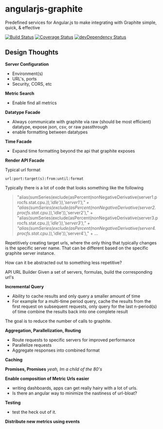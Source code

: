 angularjs-graphite
==================

Predefined services for Angular.js to make integrating with Graphite simple, quick, & effective

[![Build Status](https://travis-ci.org/cmaurer/angularjs-graphite.png?branch=master)](https://travis-ci.org/cmaurer/angularjs-graphite)
[![Coverage Status](https://coveralls.io/repos/cmaurer/angularjs-graphite/badge.png?branch=master)](https://coveralls.io/r/cmaurer/angularjs-graphite?branch=master)
[![devDependency Status](https://david-dm.org/cmaurer/angularjs-graphite/dev-status.png)](https://david-dm.org/cmaurer/angularjs-graphite#info=devDependencies)

## Design Thoughts

**Server Configuration**
 - Environment(s)
 - URL's, ports
 - Security, CORS, etc

**Metric Search**
 - Enable find all metrics

**Datatype Facade**
  - Always communicate with graphite via raw (should be most efficient) datatype, expose json, csv, or raw passthrough
  - enable formatting between datatypes

**Time Facade**
  - Expand time formatting beyond the api that graphite exposes

**Render API Facade**

Typical url format

``` url:port:target(s):from:until:format ```

Typically there is a lot of code that looks something like the following

> "alias(sumSeries(exclude(asPercent(nonNegativeDerivative(server1.procfs.stat.cpu.*)),'idle')),'server1')," +
> "alias(sumSeries(exclude(asPercent(nonNegativeDerivative(server2.procfs.stat.cpu.*)),'idle')),'server2')," +
> "alias(sumSeries(exclude(asPercent(nonNegativeDerivative(server3.procfs.stat.cpu.*)),'idle')),'server3')," +
> "alias(sumSeries(exclude(asPercent(nonNegativeDerivative(server4.procfs.stat.cpu.*)),'idle')),'server4')," +
> ...

Repetitively creating target urls, where the only thing that typically changes is the specific server name.  That can be different based on the specific graphite server instance.

How can it be abstracted out to something less repetitive?

API URL Builder
Given a set of servers, formulas, build the corresponding url's

**Incremental Query**
 - Ability to cache results and only query a smaller amount of time
 - For example
    for a multi-time period query, cache the results from the first request
    on subsequent requests, only query for the last n-period(s) of time
    combine the results back into one complete result

The goal is to reduce the number of calls to graphite.

**Aggregation, Parallelization, Routing**
 - Route requests to specific servers for improved performance
 - Parallelize requests
 - Aggregate responses into combined format

**Caching**


**Promises, Promises**
_yeah, Im a child of the 80's_

**Enable composition of Metric Urls easier**
 - writing dashboards, apps can get really hairy with a lot of urls.
 - Is there an angular way to minimize the nastiness of url-bloat?

**Testing**
 - test the heck out of it.

**Distribute new metrics using events**



